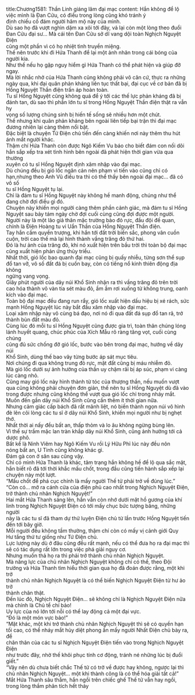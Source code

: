 title:Chương1581: Thần Linh giáng lâm đại mạc
content:
Hắn không để lộ việc mình là Đan Cửu, có điều trong lòng cũng khó tránh ý<br>định chiếu cố đám người hâm mộ này của mình.<br>Dù sao họ đã vượt nghìn dặm xa xôi tới đây, vả lại còn một lòng theo đuổi<br>Đan Cửu đại sư... Mà cái tên Đan Cửu sở dĩ vang dội toàn Nghịch Nguyệt Điện<br>cũng một phần vì có họ nhiệt tình truyền miệng.<br>Thế nên trước khi đi Hứa Thanh để lại một ảnh nhãn trong cái bóng của<br>người kia.<br>Như thế nếu họ gặp nguy hiểm gì Hứa Thanh có thể phát hiện và giúp đỡ<br>ngay.<br>Mà lời nhắc nhở của Hứa Thanh cũng không phải vô căn cứ, thực ra những<br>ngày qua, khi đại quân phản kháng liên tục thất bại, đại cục về cơ bản đã bị<br>Hồng Nguyệt Thần điện trấn áp hoàn toàn.<br>Tu sĩ Hồng Nguyệt cũng không quá để ý tới các thế lực phản kháng đã bị<br>đánh tan, dù sao thì phần lớn tu sĩ trong Hồng Nguyệt Thần điện thật ra vẫn hy<br>vọng số lượng chúng sinh bị hiến tế sống sẽ nhiều hơn một chút.<br>Thế nhưng khi quân phản kháng bên ngoài liên tiếp bại trận thì đại mạc<br>đương nhiên lại càng thêm nổi bật.<br>Đặc biệt là chuyện Tứ Điện chủ tiến đến càng khiến nơi này thêm thu hút<br>ánh mắt người khác.<br>Thậm chí Hứa Thanh còn được Ngô Kiếm Vu báo cho biết đám con nối dõi<br>hắn sắp xếp tra xét tình hình bên ngoài đã phát hiện thời gian vừa qua thường<br>xuyên có tu sĩ Hồng Nguyệt định xâm nhập vào đại mạc.<br>Dù chúng đều bị gió lốc ngăn cản nên phạm vi tiến vào cũng chỉ có<br>hạn,nhưng theo Anh Vũ điều tra thì có thể thấy bên ngoài đại mạc... đã có vô số<br>tu sĩ Hồng Nguyệt tụ lại.<br>Chỉ là đám tu sĩ Hồng Nguyệt này không hề manh động, chúng như thể<br>đang chờ đợi điều gì đó.<br>Chuyện này khiến mọi người càng thêm phần cảnh giác, mà đám tu sĩ Hồng<br>Nguyệt sau bảy tám ngày chờ đợi cuối cùng cũng đợi được một người.<br>Người này là một lão giả thân mặc trường bào đỏ rực, đầu đội đế quan,<br>chính là Điện Hoàng tu vi Uẩn Thần của Hồng Nguyệt Thần điện.<br>Tay hắn cầm quyền trượng, khi hắn tới đất trời biến sắc, phong vân cuồn<br>cuộn, trời cao thế mà lại hình thành vầng trăng đỏ thứ hai.<br>Đó là hư ảnh của trăng đỏ, khi nó xuất hiện trên bầu trời thì toàn bộ đại mạc<br>cũng xuất hiện phản ứng thủy triều.<br>Nhất thời, gió lốc bao quanh đại mạc cũng bị quấy nhiễu, từng sơn thể sụp<br>đổ tan vỡ, vô số đất đá bị cuốn bay, còn có tiếng nổ kinh thiên động địa không<br>ngừng vang vọng.<br>Giây phút người của dãy núi Khổ Sinh nhận ra thì vầng trăng đỏ trên trời<br>cao hóa thành vô vàn tia sét màu đỏ, ầm ầm rơi xuống từ không trung, oanh<br>kích vào đại mạc.<br>Toàn bộ đại mạc đều đang run rẩy, gió lốc xuất hiện dấu hiệu bị xé rách, sức<br>mạnh Hồng Nguyệt lúc này bắt đầu xâm nhập vào đại mạc.<br>Loại xâm nhập này vô cùng bá đạo, nơi nó đi qua đất đá sụp đổ tan rã, trở<br>thành bùn đất màu đỏ.<br>Cùng lúc đó mỗi tu sĩ Hồng Nguyệt cũng được gia trì, toàn thân chúng lóng<br>lánh huyết quang, chúc phúc của Xích Mẫu rõ ràng tăng vọt, cuối cùng chúng<br>cũng đủ sức chống đỡ gió lốc, bước vào bên trong đại mạc, hướng về dãy núi<br>Khổ Sinh, dùng thế bao vây từng bước áp sát mục tiêu.<br>Nơi chúng đi qua không trung đỏ rực, mặt đất cũng bị máu nhiễm đỏ.<br>Mà gió lốc dưới sự ảnh hưởng của thần uy chậm rãi bị áp súc, phạm vi càng<br>lúc càng nhỏ.<br>Cũng may gió lốc này hình thành từ tóc của thượng thần, nếu muốn vượt<br>qua cũng không phải chuyện đơn giản, thế nên tu sĩ Hồng Nguyệt dù đã vào<br>trong được nhưng cũng không thể vượt qua gió lốc chỉ trong nháy mắt.<br>Muốn đến gần dãy núi Khổ Sinh cũng cần thêm ít thời gian nữa.<br>Nhưng cảm giác cấp bách đã rất mãnh liệt, nó biến thành ngọn núi vô hình<br>đè lên cõi lòng các tu sĩ ở dãy núi Khổ Sinh, khiến mọi người như bị nghẹt thở.<br>Nhất thời ai nấy đều bất an, thấp thỏm và lo âu không ngừng bùng lên.<br>Vì thế sự trầm mặc lan tràn khắp dãy núi Khổ Sinh, cũng ảnh hưởng tới cả<br>dược phô.<br>Bất kể là Ninh Viêm hay Ngô Kiếm Vu rồi Lý Hữu Phỉ lúc này đều nôn<br>nóng bất an, U Tinh cũng không khác gì.<br>Đám gà con ở sân sau cũng vậy.<br>Chỉ có mình Hứa Thanh là khác, tâm trạng hắn không hề để lộ qua sắc mặt,<br>hắn biết rõ đã tới thời khắc mấu chốt, trong đầu cũng tiến hành sắp xếp lại<br>chuyện này một lượt.<br>“Mấu chốt để phá cục chính là mấy người Thế tử phải trở về đúng lúc.”<br>“Còn có... mở ra cánh cửa của điện phủ cao nhất trong Nghịch Nguyệt Điện,<br>trở thành chủ nhân Nghịch Nguyệt!”<br>Hai mắt Hứa Thanh sáng lên, hắn vẫn còn nhớ dưới mặt hồ gương của khí<br>linh trong Nghịch Nguyệt Điện có tới mấy chục bức tượng băng, những người<br>này là các tu sĩ đã tham dự thử luyện Điện chủ từ lần trước Hồng Nguyệt tiến<br>đến tới bây giờ.<br>Mỗi người đều không tầm thường, thậm chí còn có mấy vị cảnh giới Quy<br>Hư tầng thứ tư giống như Tứ Điện chủ.<br>Lực lượng này dù ở đâu cũng đều rất mạnh, nếu có thể đưa họ ra đại mạc thì<br>sẽ có tác dụng rất lớn trong việc phá giải nguy cơ.<br>Nhưng muốn thả họ ra thì phải trở thành chủ nhân Nghịch Nguyệt.<br>Mà năng lực của chủ nhân Nghịch Nguyệt không chỉ có thế, theo Đội<br>trưởng và Hứa Thanh tìm hiểu thời gian qua họ đã đoán được rằng, một khi trở<br>thành chủ nhân Nghịch Nguyệt là có thể biến Nghịch Nguyệt Điện từ hư ảo trở<br>thành chân thật.<br>Đến lúc đó, Nghịch Nguyệt Điện... sẽ không chỉ là Nghịch Nguyệt Điện nữa<br>mà chính là Chủ tể chí bảo!<br>Uy lực của nó lớn tới nỗi có thể lay động cả một đại vực.<br>“Đó là một món vực bảo!”<br>“Mặt khác, một khi trở thành chủ nhân Nghịch Nguyệt thì sẽ có quyền hạn<br>tối cao, có thể nháy mắt hủy diệt phong ấn mấy người Nhất Điện chủ bày ra, để<br>chân thân của các tu sĩ Nghịch Nguyệt Điện tiến vào trong Nghịch Nguyệt Điện<br>như trước đây, nhờ thế khôi phục tính cơ động, tránh né những lúc bị đuổi giết.”<br>“Vậy nên dù chưa biết chắc Thế tử có trở về được hay không, ngược lại thì<br>chủ nhân Nghịch Nguyệt... một khi thành công là có thể hóa giải tất cả!”<br>Mắt Hứa Thanh sâu thẳm, hắn ngồi trên chiếc ghế Thế tử vẫn hay ngồi,<br>trong lòng thầm phân tích hết thảy